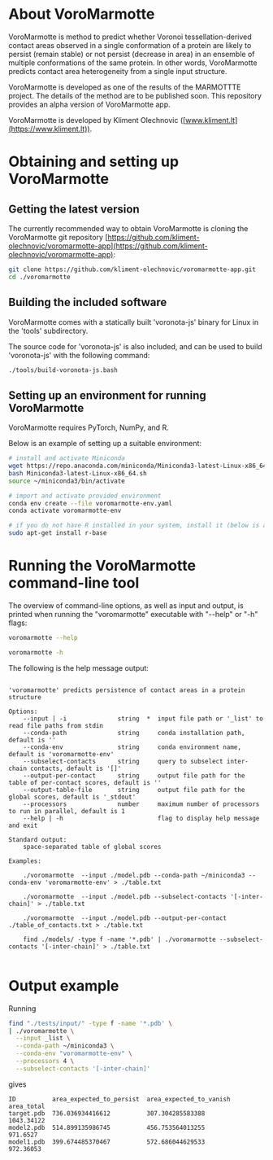 # About VoroMarmotte

VoroMarmotte is method to predict whether Voronoi tessellation-derived contact areas
observed in a single conformation of a protein are likely to persist (remain stable) or not persist (decrease in area)
in an ensemble of multiple conformations of the same protein.
In other words, VoroMarmotte predicts contact area heterogeneity from a single input structure.

VoroMarmotte is developed as one of the results of the MARMOTTTE project.
The details of the method are to be published soon.
This repository provides an alpha version of VoroMarmotte app.

VoroMarmotte is developed by Kliment Olechnovic ([www.kliment.lt](https://www.kliment.lt)).

# Obtaining and setting up VoroMarmotte

## Getting the latest version

The currently recommended way to obtain VoroMarmotte is cloning the VoroMarmotte git repository [https://github.com/kliment-olechnovic/voromarmotte-app](https://github.com/kliment-olechnovic/voromarmotte-app):

```bash
git clone https://github.com/kliment-olechnovic/voromarmotte-app.git
cd ./voromarmotte
```

## Building the included software

VoroMarmotte comes with a statically built 'voronota-js' binary for Linux in the 'tools' subdirectory.

The source code for 'voronota-js' is also included, and can be used to build 'voronota-js' with the following command: 

```bash
./tools/build-voronota-js.bash
```

## Setting up an environment for running VoroMarmotte

VoroMarmotte requires PyTorch, NumPy, and R.

Below is an example of setting up a suitable environment:

```bash
# install and activate Miniconda
wget https://repo.anaconda.com/miniconda/Miniconda3-latest-Linux-x86_64.sh
bash Miniconda3-latest-Linux-x86_64.sh
source ~/miniconda3/bin/activate

# import and activate provided environment
conda env create --file voromarmotte-env.yaml
conda activate voromarmotte-env

# if you do not have R installed in your system, install it (below is an example for Ubuntu)
sudo apt-get install r-base
```


# Running the VoroMarmotte command-line tool

The overview of command-line options, as well as input and output, is printed when running the "voromarmotte" executable with "--help" or "-h" flags:

```bash
voromarmotte --help

voromarmotte -h
```

The following is the help message output:

```

'voromarmotte' predicts persistence of contact areas in a protein structure

Options:
    --input | -i              string  *  input file path or '_list' to read file paths from stdin
    --conda-path              string     conda installation path, default is ''
    --conda-env               string     conda environment name, default is 'voromarmotte-env'
    --subselect-contacts      string     query to subselect inter-chain contacts, default is '[]'
    --output-per-contact      string     output file path for the table of per-contact scores, default is ''
    --output-table-file       string     output file path for the global scores, default is '_stdout'
    --processors              number     maximum number of processors to run in parallel, default is 1
    --help | -h                          flag to display help message and exit

Standard output:
    space-separated table of global scores

Examples:

    ./voromarmotte  --input ./model.pdb --conda-path ~/miniconda3 --conda-env 'voromarmotte-env' > ./table.txt
    
    ./voromarmotte  --input ./model.pdb --subselect-contacts '[-inter-chain]' > ./table.txt
    
    ./voromarmotte  --input ./model.pdb --output-per-contact ./table_of_contacts.txt > ./table.txt
    
    find ./models/ -type f -name '*.pdb' | ./voromarmotte --subselect-contacts '[-inter-chain]' > ./table.txt
    
```

# Output example

Running

```bash
find "./tests/input/" -type f -name '*.pdb' \
| ./voromarmotte \
  --input _list \
  --conda-path ~/miniconda3 \
  --conda-env "voromarmotte-env" \
  --processors 4 \
  --subselect-contacts '[-inter-chain]'
```

gives

```
ID          area_expected_to_persist  area_expected_to_vanish  area_total
target.pdb  736.036934416612          307.304285583388         1043.34122
model2.pdb  514.899135986745          456.753564013255         971.6527
model1.pdb  399.674485370467          572.686044629533         972.36053
```


